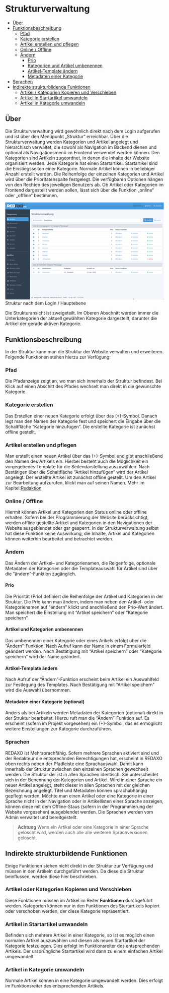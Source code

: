 # Strukturverwaltung

- [Über](#ueber)
- [Funktionsbeschreibung](#funktionen)
  - [Pfad](#pfad)
  - [Kategorie erstellen](#kat_e)
  - [Artikel erstellen und pflegen](#art_e)
  - [Online / Offline](#ofon)
  - [Ändern](#aendern)
    - [Prio](#prio)
    - [Kategorien und Artikel umbenennen](#rename)
    - [Artikel-Template ändern](#template)
    - [Metadaten einer Kategorie](#meta)
- [Sprachen](#sprache)
- [Indirekte strukturbildende Funktionen](#more)
  - [Artikel / Kategorien Kopieren und Verschieben](#copy)
  - [Artikel in Startartikel umwandeln](#convert)
  - [Artikel in Kategorie umwandeln](#convertcat)

<a name="ueber"></a>
## Über
Die Strukturverwaltung wird gewöhnlich direkt nach dem Login aufgerufen und ist über den Menüpunkt „Struktur“ erreichbar.
Über die Strukturverwaltung werden Kategorien und Artikel angelegt und hierarchisch verwaltet, die sowohl als Navigation im Backend dienen und optional als Navigationsmenü im Frontend verwendet werden können. Den Kategorien sind Artikeln zugeordnet, in denen die Inhalte der Website organisiert werden. Jede Kategorie hat einen Startartikel. Startartikel sind die Einstiegsseiten einer Kategorie. Normale Artikel können in beliebiger Anzahl erstellt werden. Die Reihenfolge der einzelnen Kategorien und Artikel wird über die Prioritätenspalte festgelegt. Die verfügbaren Optionen hängen von den Rechten des jeweiligen Benutzers ab. Ob Artikel oder Kategorien im Frontend dargestellt werden sollen, lässt sich über die Funktion „online“ oder „offline“ bestimmen.

![Systemcheck](/assets/v5.2.0-Struktur-01-overview.png.png)
Struktur nach dem Login / Hauptebene

Die Strukturansicht ist zweigeteilt. Im Oberen Abschnitt werden immer die Unterkategorien der aktuell gewählten Kategorie dargestellt, darunter die Artikel der gerade aktiven Kategorie. 


<a name="funktionen"></a>
## Funktionsbeschreibung
In der Struktur kann man die Struktur der Website verwalten und erweiteren.
Folgende Funktionen stehen hierzu zur Verfügung: 

<a name="pfad"></a>
### Pfad 
Die Pfadanzeige zeigt an, wo man sich innerhalb der Struktur befindest. Bei Klick auf einen Abschitt des Pfades wechselt man direkt in die gewünschte Kategorie. 

<a name="kat_e"></a>
### Kategorie erstellen
Das Erstellen einer neuen Kategorie erfolgt über das (+)-Symbol. Danach legt man den Namen der Kategorie fest und speichert die Eingabe über die Schaltfläche “Kategorie hinzufügen”. Die erstellte Kategorie ist zunächst offline gestellt. 

<a name="art_e"></a>
### Artikel erstellen und pflegen
Man erstellt einen neuen Artikel über das (+)-Symbol und gibt anschließend den Namen des Artikels ein. Hierbei besteht auch die Möglichkeit ein vorgegebenes Template für die Seitendarstellung auszuwählen. Nach Bestätigen über die Schaltfläche “Artikel hinzufügen” wird der Artikel angelegt. Der erstellte Artikel ist zunächst offline gestellt. Um den Artikel zur Bearbeitung aufzurufen, klickt man auf seinen Namen. Mehr im Kapitel:[Redaktion](/{{path}}/{{version}}/redaktion)

<a name="ofon"></a>
### Online / Offline
Hiermit können Artikel und Kategorien den Status online oder offline erhalten. 
Sofern bei der Programmierung der Website berücksichtigt, werden offline gestellte Artikel und Kategorien in den Navigationen der Website ausgeblendet oder gar gesperrt. In der Strukturverwaltung selbst hat diese Funktion keine Auswirkung, die Inhalte, Artikel und Kategorien können weiterhin bearbeitet und betrachtet werden.  

<a name="aendern"></a>
### Ändern 
Das Ändern der Artikel– und Kategorienamen, die Reigenfolge, optionale Metadaten der Kategorien oder die Templateauswahl für Artikel sind über die “ändern”-Funktion zugänglich. 

<a name="prio"></a>
#### Prio
Die Priorität (Prio) definiert die Reihenfolge der Artikel und Kategorien in der Struktur. Die Prio kann man ändern, indem man neben den Artikel- oder Kategorienamen auf “ändern” klickt und anschließend den Prio-Wert ändert. Man speichert die Einstellung mit “Artikel speichern” oder “Kategorie speichern”.

<a name="rename"></a>
#### Artikel und Kategorien umbenennen
Das umbenennen einer Kategorie oder eines Arikels erfolgt über die “Ändern”-Funktion. Nach Aufruf kann der Name in einem Formularfeld geändert werden. Nach Bestätigung mit “Artikel speichern” oder “Kategorie speichern” wird der Name geändert. 

<a name="template"></a>
#### Artikel-Template ändern
Nach Aufruf der “Ändern”-Funktion erscheint beim Artikel ein Auswahlfeld zur Festlegung des Templates. Nach Bestätigung mit “Artikel speichern” wird die Auswahl übernommen. 

<a name="meta"></a>
#### Metadaten einer Kategorie (optional) 
Anders als bei Artikeln werden Metadaten der Kategorien (optional) direkt in der Struktur bearbeitet. Hierzu ruft man die “Ändern”-Funktion auf. Es erscheint (sofern im Projekt vorgesehen) ein (+)-Symbol, das es ermöglicht weitere Einstellungen zur Kategorie durchzuführen. 

<a name="sprache"></a>
### Sprachen
REDAXO ist Mehrsprachfähig. Sofern mehrere Sprachen aktiviert sind und der Redakteur die entsprechnden Berechtigungen hat, erscheint in REDAXO oben rechts neben der Pfadleiste eine Sprachauswahl. Damit kann innerhalb der Struktur zwischen den einzelnen Sprachen gewechselt werden. Die Struktur der ist in allen Sprachen identisch. Sie unterscheidet sich in der Benennung der Kategorien und Artikel. Wird in einer Sprache ein neuer Artikel angelegt, steht dieser in allen Sprachen mit der gleichen Bezeichnung angelegt. Titel und  Metadaten können sprachabhängig gepflegt werden.  Möchte man einen Artikel oder eine Kategorie in einer Sprache nicht in der Navigation oder in Artikellisten einer Sprache anzeigen, können diese mit dem Offline-Staus (sofern in der Programmierung der Website vorgesehen) ausgeblendet werden. 
Die Sprachen werden vom Admin verwaltet und bereitgestellt. 

> **Achtung** Wenn ein Artikel oder eine Kategorie in einer Sprache gelöscht wird, werden auch alle alle weiteren Sprachversionen gelöscht.

<a name="more"></a>
## Indirekte strukturbildende Funktionen
Einige Funktionen stehen nicht direkt in der Struktur zur Verfügung und müssen in den Artikeln durchgeführt werden. Da diese die Struktur beinflussen, werden diese hier beschrieben. 

<a name="copy"></a>
### Artikel oder Kategorien Kopieren und Verschieben
Diese Funktionen müssen im Artikel im Reiter **Funktionen** durchgeführt werden. Kategorien können nur in den Funktionen des Startartikels kopiert oder verschoben werden, der diese Kategorie repräsentiert.

<a name="convert"></a>
### Artikel in Startartikel umwandeln
Befinden sich mehrere Artikel in einer Kategorie, so ist es möglich einen normalen Artikel auszuwählen und diesen als neuen Startartikel der Kategorie festzulegen. Dies erfolgt im Funktionsreiter des entsprechenden Artikels. Der ursprüngliche Startartikel wird dann zu einem einfachen Artikel umgewandelt. 

<a name="convertcat"></a>
### Artikel in Kategorie umwandeln
Normale Artikel können in eine Kategorie umgewandelt werden. Dies erfolgt im Funktionsreiter des entsprechenden Artikels. 



